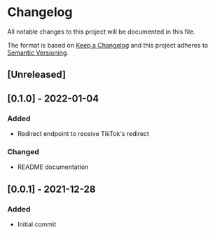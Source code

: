 # Changelog

All notable changes to this project will be documented in this file.

The format is based on [Keep a Changelog](http://keepachangelog.com/en/1.0.0/)
and this project adheres to [Semantic Versioning](http://semver.org/spec/v2.0.0.html).

## [Unreleased]

## [0.1.0] - 2022-01-04

### Added

- Redirect endpoint to receive TikTok's redirect

### Changed

- README documentation

## [0.0.1] - 2021-12-28

### Added

- Initial commit
